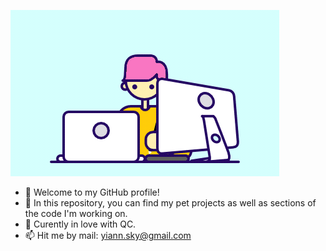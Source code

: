 ![alt-text](https://github.com/snjamsen/snjamsen/blob/main/my.gif?raw=true)
- 👋 Welcome to my GitHub profile!
- 👀 In this repository, you can find my pet projects as well as sections of the code I'm working on.
- 🌱 Curently in love with QC.
- 📫 Hit me by mail: yiann.sky@gmail.com
